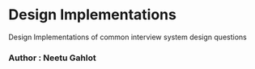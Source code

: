 # Design Implementations

Design Implementations of common interview system design questions

### Author : Neetu Gahlot